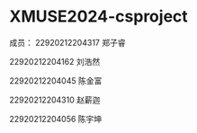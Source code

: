 # XMUSE2024-csproject

成员：
22920212204317 郑子睿

22920212204162 刘浩然	

22920212204045 陈金富	

22920212204310 赵薪迦

22920212204056 陈宇坤
